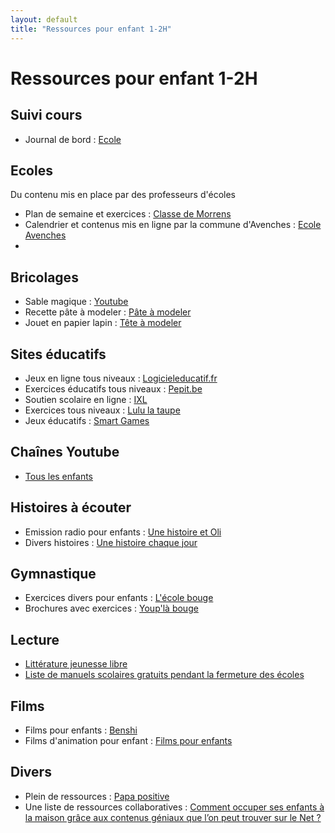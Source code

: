 ```yaml
---
layout: default
title: "Ressources pour enfant 1-2H"
---
```


# Ressources pour enfant 1-2H

## Suivi cours

- Journal de bord : [Ecole](./Journal-bord-1P-pdf.pdf)

## Ecoles

Du contenu mis en place par des professeurs d'écoles

- Plan de semaine et exercices : [Classe de Morrens](https://www.10pages.ch/category/actualites/)
- Calendrier et contenus mis en ligne par la commune d'Avenches : [Ecole Avenches](https://www.ecoles-avenches.ch/enseignement-a-distance/)
-

## Bricolages

- Sable magique : [Youtube](https://www.youtube.com/watch?v=IvBckF_yRA4)
- Recette pâte à modeler : [Pâte à modeler](./Recette-pate-a-modeler.pdf)
- Jouet en papier lapin : [Tête à modeler](https://www.teteamodeler.com/activite/jeu/jeu-lapin-1.asp)

## Sites éducatifs

- Jeux en ligne tous niveaux : [Logicieleducatif.fr](https://www.logicieleducatif.fr/)
- Exercices éducatifs tous niveaux : [Pepit.be](http://www.pepit.be/)
- Soutien scolaire en ligne : [IXL](https://fr.ixl.com/)
- Exercices tous niveaux : [Lulu la taupe](https://lululataupe.com/)
- Jeux éducatifs : [Smart Games](https://www.smartgames.eu/fr/essayez-smartgames-en-ligne)

## Chaînes Youtube

- [Tous les enfants](https://www.youtube.com/channel/UCNXdiA3Wgg8B5JsWgfgQUHQ)

## Histoires à écouter

- Emission radio pour enfants : [Une histoire et Oli](https://www.franceinter.fr/emissions/une-histoire-et-oli)
- Divers histoires : [Une histoire chaque jour](https://une-histoire-chaque-jour.com/toutes-nos-histoires-pour-enfants/)

## Gymnastique

- Exercices divers pour enfants : [L'école bouge](https://www.schulebewegt.ch/fr/specials-sets/chez-soi-c-1-2?scrollPos=0)
- Brochures avec exercices : [Youp'là bouge](https://www.youplabouge.ch/documentation/)

## Lecture

- [Littérature jeunesse libre](https://litterature-jeunesse-libre.fr/bbs/)
- [Liste de manuels scolaires gratuits pendant la fermeture des écoles](https://outilstice.com/2020/03/tous-les-manuels-scolaires-disponibles-gratuitement-en-ligne-pendant-la-fermeture-des-ecoles/#gs.267czo)

## Films

- Films pour enfants : [Benshi](https://benshi.fr/films/tous?a=67)
- Films d'animation pour enfant : [Films pour enfants](https://www.films-pour-enfants.com/tous-les-films-pour-enfants.html)

## Divers

- Plein de ressources : [Papa positive](https://papapositive.fr/)
- Une liste de ressources collaboratives : [Comment occuper ses enfants à la maison grâce aux contenus géniaux que l’on peut trouver sur le Net ?](https://taleming.com/occuper-enfants-maison-coronavirus/?fbclid=IwAR2BTC-YsrdPr7JR_F8OD5R_e3JMmys_CLa9pHtmLkGk0lNtm1HCIT0ZKbI)
